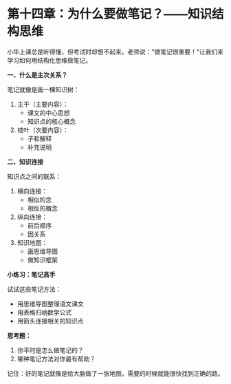# 第十四章：为什么要做笔记？——知识结构思维

小华上课总是听得懂，但考试时却想不起来。老师说："做笔记很重要！"让我们来学习如何用结构化思维做笔记。

**一、什么是主次关系？**

笔记就像是画一棵知识树：

1. 主干（主要内容）：
   * 课文的中心思想
   * 知识点的核心概念
2. 枝叶（次要内容）：
   * 子和解释
   * 补充说明

**二、知识连接**

知识点之间的联系：

1. 横向连接：
   * 相似的念
   * 相反的概念
2. 纵向连接：
   * 前后顺序
   * 因关系
3. 知识地图：
   * 画思维导图
   * 做知识框架

**小练习：笔记高手**

试试这些笔记方法：

* 用思维导图整理语文课文
* 用表格归纳数学公式
* 用箭头连接相关的知识点

**思考题：**

1. 你平时是怎么做笔记的？
2. 哪种笔记方法对你最有帮助？

记住：好的笔记就像是给大脑做了一张地图，需要的时候就能很快找到正确的路。
